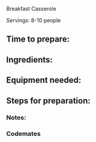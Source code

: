 Breakfast Casserole

Servings: 8-10 people 

## Time to prepare: 

## Ingredients:


## Equipment needed:


## Steps for preparation:



### Notes:



### Codemates #
